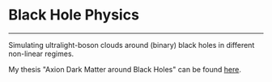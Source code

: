 # Black Hole Physics
---
Simulating ultralight-boson clouds around (binary) black holes in different non-linear regimes.

My thesis "Axion Dark Matter around Black Holes" can be found [here](https://scripties.uba.uva.nl/search?id=716697).
